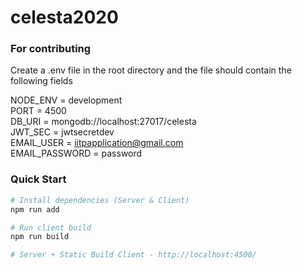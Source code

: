 # celesta2020

### For contributing
Create a .env file in the root directory and the file should contain the following fields

NODE_ENV = development<br>
PORT = 4500<br>
DB_URI = mongodb://localhost:27017/celesta<br>
JWT_SEC = jwtsecretdev<br>
EMAIL_USER = iitpapplication@gmail.com<br>
EMAIL_PASSWORD = password<br>


### Quick Start

```bash
# Install dependencies (Server & Client)
npm run add

# Run client build
npm run build

# Server + Static Build Client - http://localhost:4500/
```
